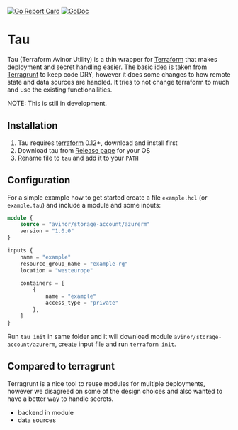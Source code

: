 [![Go Report Card](https://goreportcard.com/badge/github.com/avinor/tau)](https://goreportcard.com/report/github.com/avinor/tau)
[![GoDoc](https://godoc.org/github.com/avinor/tau?status.svg)](https://godoc.org/github.com/avinor/tau)

# Tau

Tau (Terraform Avinor Utility) is a thin wrapper for [Terraform](https://www.terraform.io/) that makes deployment and secret handling easier. The basic idea is taken from [Terragrunt](https://github.com/gruntwork-io/terragrunt) to keep code DRY, however it does some changes to how remote state and data sources are handled. It tries to not change terraform to much and use the existing functionallities.

NOTE: This is still in development.

## Installation

1. Tau requires [terraform](https://www.terraform.io/) 0.12+, download and install first
2. Download tau from [Release page](https://github.com/avinor/tau/releases) for your OS
3. Rename file to `tau` and add it to your `PATH`

## Configuration

For a simple example how to get started create a file `example.hcl` (or `example.tau`) and include a module and some inputs:

```terraform
module {
    source = "avinor/storage-account/azurerm"
    version = "1.0.0"
}

inputs {
    name = "example"
    resource_group_name = "example-rg"
    location = "westeurope"

    containers = [
        {
            name = "example"
            access_type = "private"
        },
    ]
}
```

Run `tau init` in same folder and it will download module `avinor/storage-account/azurerm`, create input file and run `terraform init`.

## Compared to terragrunt

Terragrunt is a nice tool to reuse modules for multiple deployments, however we disagreed on some of the design choices and also wanted to have a better way to handle secrets. 

- backend in module
- data sources
